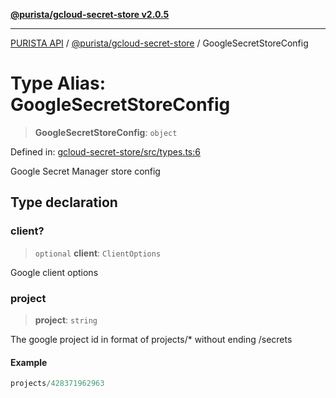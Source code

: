 [**@purista/gcloud-secret-store v2.0.5**](../README.md)

***

[PURISTA API](../../../packages.md) / [@purista/gcloud-secret-store](../README.md) / GoogleSecretStoreConfig

# Type Alias: GoogleSecretStoreConfig

> **GoogleSecretStoreConfig**: `object`

Defined in: [gcloud-secret-store/src/types.ts:6](https://github.com/puristajs/purista/blob/master/packages/gcloud-secret-store/src/types.ts#L6)

Google Secret Manager store config

## Type declaration

### client?

> `optional` **client**: `ClientOptions`

Google client options

### project

> **project**: `string`

The google project id in format of projects/* without ending /secrets

#### Example

```ts
projects/428371962963
```
